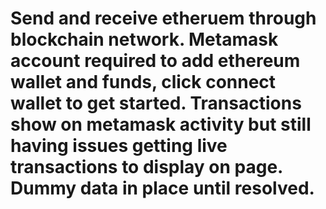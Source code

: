# Send and receive etheruem through blockchain network. Metamask account required to add ethereum wallet and funds, click connect wallet to get started. Transactions show on metamask activity but still having issues getting live transactions to display on page. Dummy data in place until resolved. 
 
